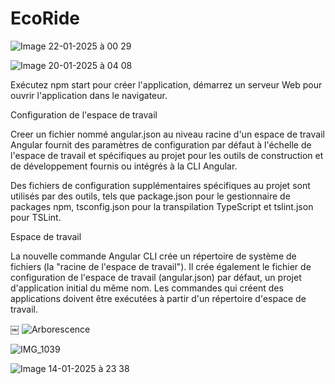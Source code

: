 # EcoRide

![Image 22-01-2025 à 00 29](https://github.com/user-attachments/assets/0dded321-7410-47d3-99fa-4376ad2fb77c)


![Image 20-01-2025 à 04 08](https://github.com/user-attachments/assets/20cdcb0d-a761-46f4-ba70-f7daa350044f)



Exécutez  npm start pour créer l'application, démarrez un serveur Web pour ouvrir l'application dans le navigateur.

Configuration de l'espace de travail

Creer un fichier nommé angular.json au niveau racine d'un espace de travail Angular fournit des paramètres de configuration par défaut à l'échelle de l'espace de travail et spécifiques au projet pour les outils de construction et de développement fournis ou intégrés à la CLI Angular.

Des fichiers de configuration supplémentaires spécifiques au projet sont utilisés par des outils, tels que package.json pour le gestionnaire de packages npm, tsconfig.json pour la transpilation TypeScript et tslint.json pour TSLint. 


Espace de travail

La nouvelle commande Angular CLI crée un répertoire de système de fichiers (la "racine de l'espace de travail"). Il crée également le fichier de configuration de l'espace de travail (angular.json)  par défaut, un projet d'application initial du même nom.
Les commandes qui créent des applications  doivent être exécutées à partir d'un répertoire d'espace de travail. 

￼
![Arborescence](https://github.com/user-attachments/assets/65a69952-49c6-43d8-9817-5ef12e9f1db5)

![IMG_1039](https://github.com/user-attachments/assets/83ecffd8-ad52-401c-9c2c-bf69da7f9bd1)

![Image 14-01-2025 à 23 38](https://github.com/user-attachments/assets/5d8b36f1-ee0c-4650-804d-0139b3cf0fc7)


